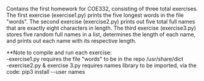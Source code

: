 Contains the first homework for COE332, consisting of three total exercises. The first exercise (exercise1.py) prints the five longest words in the file "words". The second exercise (exercise2.py) prints out five total full names that are exactly eight characters in length. The third exercise (exercise3.py) stores five random full names in a list, determines the length of each name, and prints out each name with its respective length.

**Note to compile and run each exercise: <br />
-exercise1.py requires the file "words" to be in the repo /usr/share/dict <br />
-exercise2.py & exercise 3.py requires names library to be imported, via the code: pip3 install --user names